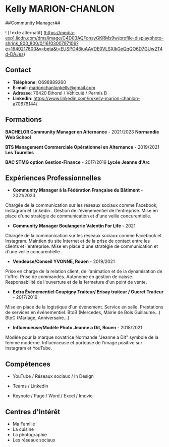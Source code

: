 <!DOCTYPE html>
<html lang=fr>

<head>
<title> CV kelly MC </title>
<meta charset="utf-8">
</head>

<body>
<h1>Kelly MARION-CHANLON</h1>

##Community Manager##

! [Texte alternatif] (https://media-exp1.licdn.com/dms/image/C4D03AQFohsyGKRMs9w/profile-displayphoto-shrink_800_800/0/1610300797106?e=1640217600&v=beta&t=EUSPO46iuAAVDE0VLSXIkGeQqQO6D7GUw2T4d-DAJes)

## Contact

* __Téléphone__: O698889260
* **E-mail**: marionchanlonkelly@gmail.com
* **Adresse**: 76420 Bihorel / Véhiculé / Permis B
* **Linkedin**: https://www.linkedin.com/in/kelly-marion-chanlon-a70676144/

## Formations

**BACHELOR Community Manager en Alternance** - 2021/2023 **Normandie Web School**

 **BTS Management Commerciale Opérationnel en Alternance** - 2019/2021 **Les Tourelles** 

 **BAC STMG option Gestion-Finance** - 2017/2019 **Lycée Jeanne d'Arc**

## Expériences Professionnelles

* **Community Manager à la Fédération Française du Bâtiment** - 2021/2023

Chargée de la communication sur les réseaux sociaux comme Facebook, Instagram et Linkedin .
Gestion de l'évènementiel de l'entreprise.
Mise en place d'une stratégie de communication et d'une veille concurentielle.

* **Community Manager Boulangerie Valentin For Life** - 2021

Chargée de la communication sur les réseaux sociaux comme Facebook et Instagram.
Maintien du site Internet et de la prise de contact entre les clients et l'entreprise.
Mise en place d'une stratégie de communication et d'une veille concurentielle.

* **Vendeuse/Conseil YVONNE, Rouen** - 2019/2021

Prise en charge de la relation client, de l'animation et de la dynamisation de l'offre.
Prise de commandes.
Autonome en gestion de caisse. 
Responsabilité de l'ouverture et de la fermeture d'un point de vente.

* **Extra Événementiel Coupigny Traiteur/ Erisay traiteur / Gueret Traiteur** - 2017/2019

Mise en place de la logistique d'un événement. Service en salle. Prestations de services en événementiel. BtoB (Mercedes, Mairie de Bois Guillaume...) BtoC (Mariage, Anniversaire...)

* **Influenceuse/Modèle Photo Jeanne a Dit, Rouen** - 2018/2021

Modèle pour la marque novatrice Normande "Jeanne a Dit" symbole de la femme moderne. Influenceuse et porteuse de l'image positive sur Instagram et YouTube.

## Compétences

* YouTube / Réseaux sociaux / In Design 

* Teams / Linkedin 

* Keynote / Page / Word / Excel / Imovie

## Centres d'Intérêt

* Ma Famille 
* La cuisine 
* La photographie 
* Les réseaux sociaux 

</body>
</html>